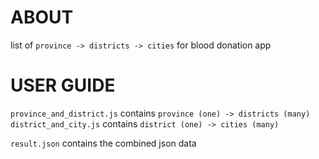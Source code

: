 # ABOUT

list of `province -> districts -> cities` for blood donation app

# USER GUIDE

`province_and_district.js` contains `province (one) -> districts (many)`
`district_and_city.js` contains `district (one) -> cities (many)`

`result.json` contains the combined json data
